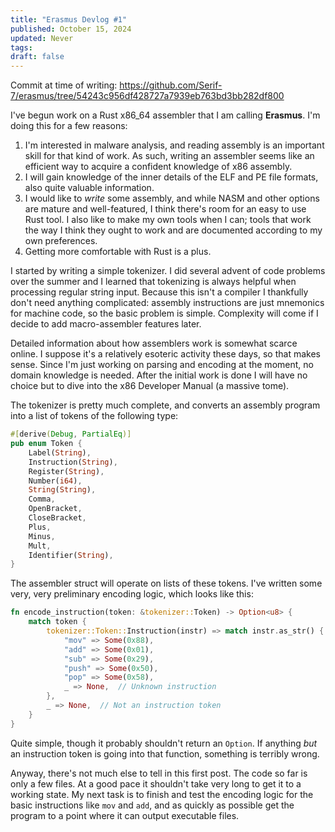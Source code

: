 ```yaml
---
title: "Erasmus Devlog #1"
published: October 15, 2024
updated: Never
tags: 
draft: false
---
```


Commit at time of writing: https://github.com/Serif-7/erasmus/tree/54243c956df428727a7939eb763bd3bb282df800

I've begun work on a Rust x86_64 assembler that I am calling **Erasmus**. I'm doing this for a few reasons:

1. I'm interested in malware analysis, and reading assembly is an important skill for that kind of work. As such, writing an assembler seems like an efficient way to acquire a confident knowledge of x86 assembly.
2. I will gain knowledge of the inner details of the ELF and PE file formats, also quite valuable information.
3. I would like to *write* some assembly, and while NASM and other options are mature and well-featured, I think there's room for an easy to use Rust tool. I also like to make my own tools when I can; tools that work the way I think they ought to work and are documented according to my own preferences.
4. Getting more comfortable with Rust is a plus.

I started by writing a simple tokenizer. I did several advent of code problems over the summer and I learned that tokenizing is always helpful when processing regular string input. Because this isn't a compiler I thankfully don't need anything complicated: assembly instructions are just mnemonics for machine code, so the basic problem is simple. Complexity will come if I decide to add macro-assembler features later.

Detailed information about how assemblers work is somewhat scarce online. I suppose it's a relatively esoteric activity these days, so that makes sense. Since I'm just working on parsing and encoding at the moment, no domain knowledge is needed. After the initial work is done I will have no choice but to dive into the x86 Developer Manual (a massive tome).

The tokenizer is pretty much complete, and converts an assembly program into a list of tokens of the following type:

```rust
#[derive(Debug, PartialEq)]
pub enum Token {
    Label(String),
    Instruction(String),
    Register(String),
    Number(i64),
    String(String),
    Comma,
    OpenBracket,
    CloseBracket,
    Plus,
    Minus,
    Mult,
    Identifier(String),
}
```

The assembler struct will operate on lists of these tokens. I've written some very, very preliminary encoding logic, which looks like this:

```rust
fn encode_instruction(token: &tokenizer::Token) -> Option<u8> {
    match token {
        tokenizer::Token::Instruction(instr) => match instr.as_str() {
            "mov" => Some(0x88),
            "add" => Some(0x01),
            "sub" => Some(0x29),
            "push" => Some(0x50),
            "pop" => Some(0x58),
            _ => None,  // Unknown instruction
        },
        _ => None,  // Not an instruction token
    }
}
```

Quite simple, though it probably shouldn't return an `Option`. If anything *but* an instruction token is going into that function, something is terribly wrong.

Anyway, there's not much else to tell in this first post. The code so far is only a few files. At a good pace it shouldn't take very long to get it to a working state. My next task is to finish and test the encoding logic for the basic instructions like `mov` and `add`, and as quickly as possible get the program to a point where it can output executable files.